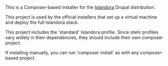 This is a Composer-based installer for the [Islandora](https://github.com/islandora/documentation) Drupal distribution.

This project is used by the official installers that set up a virtual machine and deploy the full Islandora stack.

This project includes the 'standard' Islandora profile. Since otehr profiles vary widely in their dependencies, they should include their own composer project.

If installing manually, you can run 'composer install' as with any composer-based project.
